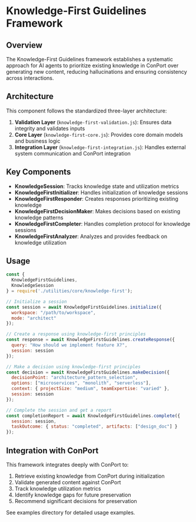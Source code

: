 # Knowledge-First Guidelines Framework

## Overview

The Knowledge-First Guidelines framework establishes a systematic approach for AI agents to prioritize existing knowledge in ConPort over generating new content, reducing hallucinations and ensuring consistency across interactions.

## Architecture

This component follows the standardized three-layer architecture:

1. **Validation Layer** (`knowledge-first-validation.js`): Ensures data integrity and validates inputs
2. **Core Layer** (`knowledge-first-core.js`): Provides core domain models and business logic
3. **Integration Layer** (`knowledge-first-integration.js`): Handles external system communication and ConPort integration

## Key Components

- **KnowledgeSession**: Tracks knowledge state and utilization metrics
- **KnowledgeFirstInitializer**: Handles initialization of knowledge sessions
- **KnowledgeFirstResponder**: Creates responses prioritizing existing knowledge
- **KnowledgeFirstDecisionMaker**: Makes decisions based on existing knowledge patterns
- **KnowledgeFirstCompleter**: Handles completion protocol for knowledge sessions
- **KnowledgeFirstAnalyzer**: Analyzes and provides feedback on knowledge utilization

## Usage

```javascript
const { 
  KnowledgeFirstGuidelines,
  KnowledgeSession
} = require('./utilities/core/knowledge-first');

// Initialize a session
const session = await KnowledgeFirstGuidelines.initialize({
  workspace: "/path/to/workspace",
  mode: "architect"
});

// Create a response using knowledge-first principles
const response = await KnowledgeFirstGuidelines.createResponse({
  query: "How should we implement feature X?",
  session: session
});

// Make a decision using knowledge-first principles
const decision = await KnowledgeFirstGuidelines.makeDecision({
  decisionPoint: "architecture_pattern_selection",
  options: ["microservices", "monolith", "serverless"],
  context: { projectSize: "medium", teamExpertise: "varied" },
  session: session
});

// Complete the session and get a report
const completionReport = await KnowledgeFirstGuidelines.complete({
  session: session,
  taskOutcome: { status: "completed", artifacts: ["design_doc"] }
});
```

## Integration with ConPort

This framework integrates deeply with ConPort to:

1. Retrieve existing knowledge from ConPort during initialization
2. Validate generated content against ConPort
3. Track knowledge utilization metrics
4. Identify knowledge gaps for future preservation
5. Recommend significant decisions for preservation

See examples directory for detailed usage examples.